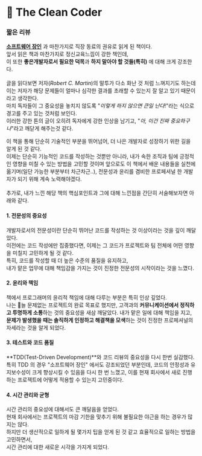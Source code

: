 # 🌊 The Clean Coder

### 짧은 리뷰

[**소프트웨어 장인**](software-craftsman.md) 과 마찬가지로 직장 동료의 권유로 읽게 된 책이다.\
앞서 읽은 책과 마찬가지로 정신교육느낌이 강한 책인데, \
이 또한 **좋은개발자로서 필요한 덕목**과 **하지 말아야 할 것들(특히)** 에 대해 크게 강조한다.\
\
글을 읽다보면 저자(_Robert C. Martin_)의 말투가 다소 화난 것 처럼 느껴지기도 하는데\
이는 저자가 해당 문제들이 얼마나 심각한 결과를 초래할 수 있는지 잘 알고 있기 때문이라고 생각한다. \
마치 독자들이 그 중요성을 놓치지 않도록 "_이렇게 하지 않으면 큰일 난다_!"라는 식으로 경고를 주고 있는 것처럼 보인다.\
이러한 강한 톤의 글이 오히려 독자에게 강한 인상을 남기고, "_아, 이건 진짜 중요하구나_"라고 깨닫게 해주는것 같다.&#x20;

이 책을 통해 단순히 기술적인 부분을 뛰어넘어, 더 나은 개발자로 성장하기 위한 길을 알게 된 것 같다.\
이제는 단순히 기능적인 코드를 작성하는 것뿐만 아니라, 내가 속한 조직과 팀에 긍정적인 영향을 미칠 수 있는 방법을 고민할 것이며 앞으로도 이 책에서 배운 내용들을 실천에 옮기며(일단 가능한 부분부터 차근차근..), 전문성과 윤리를 겸비한 프로페셔널 한 개발자가 되기 위해 계속 노력해야겠다.\
\
추가로, 내가 느낀 해당 책의 핵심포인트과 그에 대해 느낀점을 간단히 서술해보자면 아래와 같다.

#### 1. 전문성의 중요성

개발자로서의 전문성이란 단순히 뛰어난 코드를 작성하는 것 이상이라는 것을 깊이 깨달았다. \
이전에는 코드 작성에만 집중했다면, 이제는 그 코드가 프로젝트와 팀 전체에 어떤 영향을 미칠지 고민하게 될 것 같다. \
특히, 코드를 작성할 때 더 높은 수준의 품질을 유지하고, \
내가 맡은 업무에 대해 책임감을 가지는 것이 진정한 전문성의 시작이라는 것을 느꼈다.

#### 2. 윤리와 책임

책에서 프로그래머의 윤리적 책임에 대해 다루는 부분은 특히 인상 깊었다. \
나는 늘 문제없는 프로젝트의 완료 목표로 했지만, 고객과의 **커뮤니케이션에서 정직하고 투명하게 소통**하는 것의 중요성을 새삼 깨달았다. 내가 맡은 일에 대해 책임을 지고, **문제가 발생했을 때는 솔직하게 인정하고 해결책을 모색**하는 것이 진정한 프로페셔널의 자세라는 것을 알게 되었다.

#### 3. 테스트와 코드 품질

**TDD(Test-Driven Development)**와 코드 리뷰의 중요성을 다시 한번 실감했다. \
특히 TDD 의 경우 "소프트웨어 장인" 에서도 강조되었던 부분인데, 코드의 안정성과 유지보수성이 크게 향상시킬 수 있음을 다시 한 번 느꼈고, 이를 현재 회사에서 새로 진행하는 프로젝트에 어떻게 적용할 수 있는지 고민중이다.&#x20;

#### 4. 시간 관리와 균형

시간 관리의 중요성에 대해서도 큰 깨달음을 얻었다. \
현재 회사에서는 프로젝트의 마감 기한을 맞추기 위해 불필요한 야근을 하는 경우가 많지는 않다.\
하지만 더 생산적으로 일하게 될 몇가지 팁을 얻게 된 것 같고 효율적으로 일하는 방법을 고민하면서, \
시간 관리에 대한 새로운 시각을 가지게 되었다.
